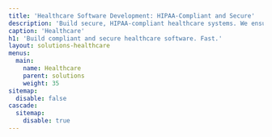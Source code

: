 ```yaml
---
title: 'Healthcare Software Development: HIPAA-Compliant and Secure'
description: 'Build secure, HIPAA-compliant healthcare systems. We ensure reliability, scalability, and responsible AI use while meeting strict regulatory standards.'
caption: 'Healthcare'
h1: 'Build compliant and secure healthcare software. Fast.'
layout: solutions-healthcare
menus:
  main:
    name: Healthcare
    parent: solutions
    weight: 35
sitemap:
  disable: false
cascade:
  sitemap:
    disable: true
---
```

